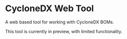 # CycloneDX Web Tool

A web based tool for working with CycloneDX BOMs.

This tool is currently in preview, with limited functionality.